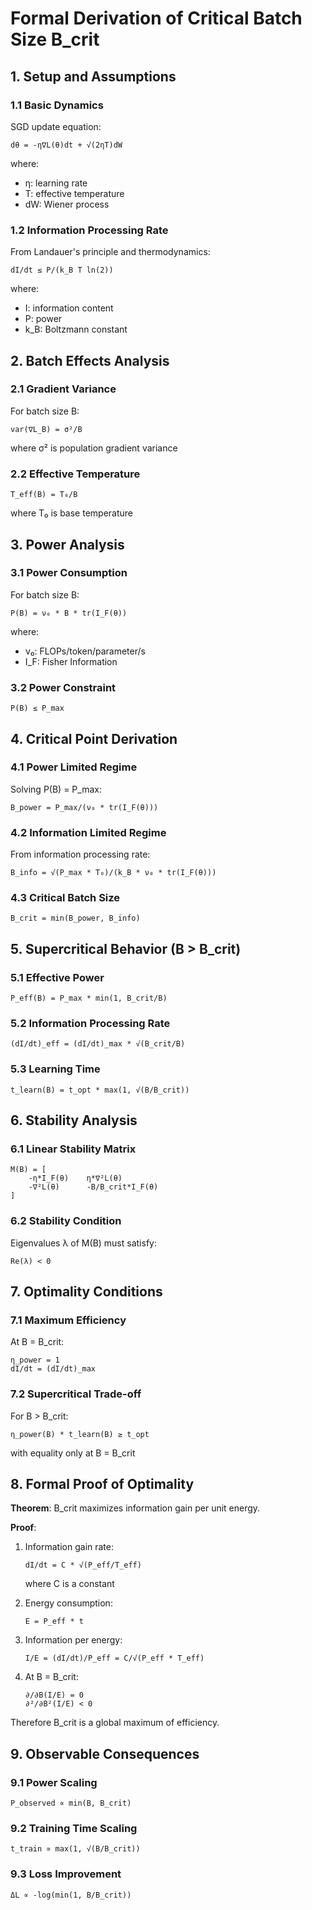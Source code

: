 # Formal Derivation of Critical Batch Size B_crit

## 1. Setup and Assumptions

### 1.1 Basic Dynamics
SGD update equation:
```
dθ = -η∇L(θ)dt + √(2ηT)dW
```
where:
- η: learning rate
- T: effective temperature
- dW: Wiener process

### 1.2 Information Processing Rate
From Landauer's principle and thermodynamics:
```
dI/dt ≤ P/(k_B T ln(2))
```
where:
- I: information content
- P: power
- k_B: Boltzmann constant

## 2. Batch Effects Analysis

### 2.1 Gradient Variance
For batch size B:
```
var(∇L_B) = σ²/B
```
where σ² is population gradient variance

### 2.2 Effective Temperature
```
T_eff(B) = T₀/B
```
where T₀ is base temperature

## 3. Power Analysis

### 3.1 Power Consumption
For batch size B:
```
P(B) = ν₀ * B * tr(I_F(θ))
```
where:
- ν₀: FLOPs/token/parameter/s
- I_F: Fisher Information

### 3.2 Power Constraint
```
P(B) ≤ P_max
```

## 4. Critical Point Derivation

### 4.1 Power Limited Regime
Solving P(B) = P_max:
```
B_power = P_max/(ν₀ * tr(I_F(θ)))
```

### 4.2 Information Limited Regime
From information processing rate:
```
B_info = √(P_max * T₀)/(k_B * ν₀ * tr(I_F(θ)))
```

### 4.3 Critical Batch Size
```
B_crit = min(B_power, B_info)
```

## 5. Supercritical Behavior (B > B_crit)

### 5.1 Effective Power
```
P_eff(B) = P_max * min(1, B_crit/B)
```

### 5.2 Information Processing Rate
```
(dI/dt)_eff = (dI/dt)_max * √(B_crit/B)
```

### 5.3 Learning Time
```
t_learn(B) = t_opt * max(1, √(B/B_crit))
```

## 6. Stability Analysis

### 6.1 Linear Stability Matrix
```
M(B) = [
    -η*I_F(θ)    η*∇²L(θ)
    -∇²L(θ)      -B/B_crit*I_F(θ)
]
```

### 6.2 Stability Condition
Eigenvalues λ of M(B) must satisfy:
```
Re(λ) < 0
```

## 7. Optimality Conditions

### 7.1 Maximum Efficiency
At B = B_crit:
```
η_power = 1
dI/dt = (dI/dt)_max
```

### 7.2 Supercritical Trade-off
For B > B_crit:
```
η_power(B) * t_learn(B) ≥ t_opt
```
with equality only at B = B_crit

## 8. Formal Proof of Optimality

**Theorem**: B_crit maximizes information gain per unit energy.

**Proof**:
1. Information gain rate:
   ```
   dI/dt = C * √(P_eff/T_eff)
   ```
   where C is a constant

2. Energy consumption:
   ```
   E = P_eff * t
   ```

3. Information per energy:
   ```
   I/E = (dI/dt)/P_eff = C/√(P_eff * T_eff)
   ```

4. At B = B_crit:
   ```
   ∂/∂B(I/E) = 0
   ∂²/∂B²(I/E) < 0
   ```

Therefore B_crit is a global maximum of efficiency.

## 9. Observable Consequences

### 9.1 Power Scaling
```
P_observed ∝ min(B, B_crit)
```

### 9.2 Training Time Scaling
```
t_train ∝ max(1, √(B/B_crit))
```

### 9.3 Loss Improvement
```
ΔL ∝ -log(min(1, B/B_crit))
```